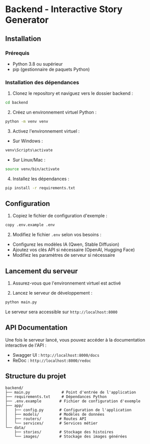 # Backend - Interactive Story Generator

## Installation

### Prérequis
- Python 3.8 ou supérieur
- pip (gestionnaire de paquets Python)

### Installation des dépendances

1. Clonez le repository et naviguez vers le dossier backend :
```bash
cd backend
```

2. Créez un environnement virtuel Python :
```bash
python -m venv venv
```

3. Activez l'environnement virtuel :
- Sur Windows :
```bash
venv\Scripts\activate
```
- Sur Linux/Mac :
```bash
source venv/bin/activate
```

4. Installez les dépendances :
```bash
pip install -r requirements.txt
```

## Configuration

1. Copiez le fichier de configuration d'exemple :
```bash
copy .env.example .env
```

2. Modifiez le fichier `.env` selon vos besoins :
- Configurez les modèles IA (Qwen, Stable Diffusion)
- Ajoutez vos clés API si nécessaire (OpenAI, Hugging Face)
- Modifiez les paramètres de serveur si nécessaire

## Lancement du serveur

1. Assurez-vous que l'environnement virtuel est activé

2. Lancez le serveur de développement :
```bash
python main.py
```

Le serveur sera accessible sur `http://localhost:8000`

## API Documentation

Une fois le serveur lancé, vous pouvez accéder à la documentation interactive de l'API :
- Swagger UI : `http://localhost:8000/docs`
- ReDoc : `http://localhost:8000/redoc`

## Structure du projet

```
backend/
├── main.py              # Point d'entrée de l'application
├── requirements.txt     # Dépendances Python
├── .env.example        # Fichier de configuration d'exemple
├── app/
│   ├── config.py       # Configuration de l'application
│   ├── models/         # Modèles de données
│   ├── routers/        # Routes API
│   └── services/       # Services métier
└── data/
    ├── stories/        # Stockage des histoires
    └── images/         # Stockage des images générées
```
